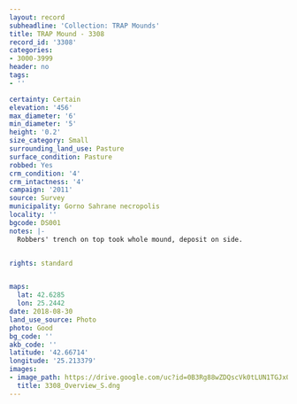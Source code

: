 ```yaml
---
layout: record
subheadline: 'Collection: TRAP Mounds'
title: TRAP Mound - 3308
record_id: '3308'
categories:
- 3000-3999
header: no
tags:
- ''

certainty: Certain
elevation: '456'
max_diameter: '6'
min_diameter: '5'
height: '0.2'
size_category: Small
surrounding_land_use: Pasture
surface_condition: Pasture
robbed: Yes
crm_condition: '4'
crm_intactness: '4'
campaign: '2011'
source: Survey
municipality: Gorno Sahrane necropolis
locality: ''
bgcode: DS001
notes: |-
  Robbers' trench on top took whole mound, deposit on side.


rights: standard


maps:
  lat: 42.6285
  lon: 25.2442
date: 2018-08-30
land_use_source: Photo
photo: Good
bg_code: ''
akb_code: ''
latitude: '42.66714'
longitude: '25.213379'
images:
- image_path: https://drive.google.com/uc?id=0B3Rg88wZDQscVk0tLUN1TGJxQ0k
  title: 3308_Overview_S.dng
---
```

